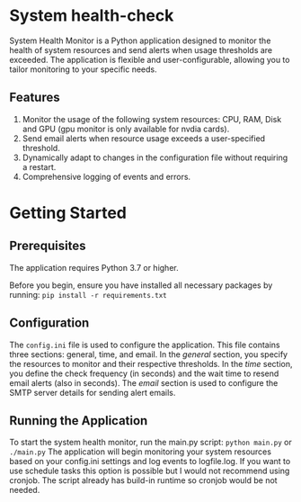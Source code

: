 # System health-check
System Health Monitor is a Python application designed to monitor the health of system resources and send alerts when usage thresholds are exceeded. 
The application is flexible and user-configurable, allowing you to tailor monitoring to your specific needs.

## Features
1.  Monitor the usage of the following system resources: CPU, RAM, Disk and GPU (gpu monitor is only available for nvdia cards).
2.  Send email alerts when resource usage exceeds a user-specified threshold.
3.  Dynamically adapt to changes in the configuration file without requiring a restart.
4.  Comprehensive logging of events and errors.

# Getting Started
## Prerequisites
The application requires Python 3.7 or higher.

Before you begin, ensure you have installed all necessary packages by running: `pip install -r requirements.txt`

## Configuration
The `config.ini` file is used to configure the application. This file contains three sections: general, time, and email.
In the *general* section, you specify the resources to monitor and their respective thresholds.
In the *time* section, you define the check frequency (in seconds) and the wait time to resend email alerts (also in seconds).
The *email* section is used to configure the SMTP server details for sending alert emails.

## Running the Application
To start the system health monitor, run the main.py script:
  `python main.py`
or 
  `./main.py`
The application will begin monitoring your system resources based on your config.ini settings and log events to logfile.log. 
If you want to use schedule tasks this option is possible but I would not recommend using cronjob.
The script already has build-in runtime so cronjob would be not needed. 
  
  
